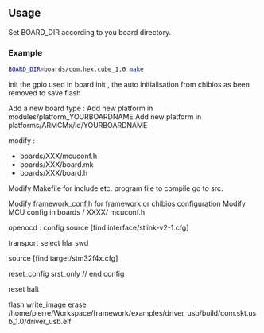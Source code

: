 ## Usage
Set BOARD_DIR according to you board directory.

### Example

```bash
BOARD_DIR=boards/com.hex.cube_1.0 make
```
init the gpio used in board init , the auto initialisation from chibios as been removed to save flash

Add a new board type :
Add new platform in modules/platform_YOURBOARDNAME
Add new platform in platforms/ARMCMx/ld/YOURBOARDNAME

modify :
 - boards/XXX/mcuconf.h
 - boards/XXX/board.mk
 - boards/XXX/board.h


Modify Makefile for include etc.
program file to compile go to src.

Modify framework_conf.h for framework or chibios configuration
Modify MCU config in boards / XXXX/ mcuconf.h


openocd :
config 
source [find interface/stlink-v2-1.cfg]

transport select hla_swd

source [find target/stm32f4x.cfg]

reset_config srst_only
// end config

reset halt

flash write_image erase /home/pierre/Workspace/framework/examples/driver_usb/build/com.skt.usb_1.0/driver_usb.elf